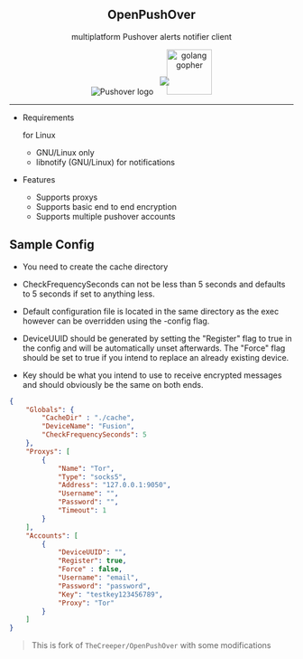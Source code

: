 <div align="center">
<h2>OpenPushOver</h2> 
<p>multiplatform Pushover alerts notifier client</p>
</div>

<div align="center">
<img src="https://pushover.net/images/icon-72.png" alt="Pushover logo">
<img src = "https://image.flaticon.com/icons/png/32/14/14980.png" style="position:relative; bottom:1rem; left:0.5rem">
<img width="80" height="80" src="https://cdn.worldvectorlogo.com/logos/golang-gopher.svg" alt="golang gopher">
</div>


---

- Requirements

    for Linux

    - GNU/Linux only
    - libnotify (GNU/Linux) for notifications

- Features

    - Supports proxys
    - Supports basic end to end encryption
    - Supports multiple pushover accounts

## Sample Config
- You need to create the cache directory

- CheckFrequencySeconds can not be less than 5 seconds and defaults to 5 seconds if set to anything less.

- Default configuration file is located in the same directory as the exec however can be overridden using the -config flag.

- DeviceUUID should be generated by setting the "Register" flag to true in the config and will be automatically unset afterwards. The "Force" flag should be set to true if you intend to replace an already existing device.

- Key should be what you intend to use to receive encrypted messages and should obviously be the same on both ends.

```json
{
    "Globals": {
        "CacheDir" : "./cache",
        "DeviceName": "Fusion",
        "CheckFrequencySeconds": 5
    },
    "Proxys": [
        {
            "Name": "Tor",
            "Type": "socks5",
            "Address": "127.0.0.1:9050",
            "Username": "",
            "Password": "",
            "Timeout": 1
        }
    ],
    "Accounts": [
        {
            "DeviceUUID": "",
            "Register": true,
            "Force" : false,
            "Username": "email",
            "Password": "password",
            "Key": "testkey123456789",
            "Proxy": "Tor"
        }
    ]
}
```


> This is fork of `TheCreeper/OpenPushOver` with some modifications
